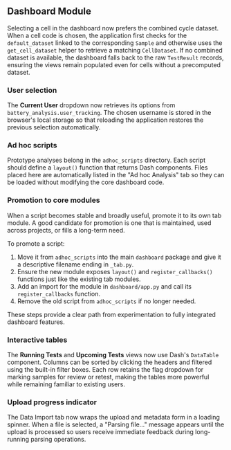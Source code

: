 ## Dashboard Module

Selecting a cell in the dashboard now prefers the combined cycle dataset. When
a cell code is chosen, the application first checks for the `default_dataset`
linked to the corresponding `Sample` and otherwise uses the
`get_cell_dataset` helper to retrieve a matching `CellDataset`. If no combined
dataset is available, the dashboard falls back to the raw `TestResult`
records, ensuring the views remain populated even for cells without a
precomputed dataset.

### User selection

The **Current User** dropdown now retrieves its options from
`battery_analysis.user_tracking`. The chosen username is stored in the
browser's local storage so that reloading the application restores the
previous selection automatically.

### Ad hoc scripts

Prototype analyses belong in the `adhoc_scripts` directory. Each script should
define a `layout()` function that returns Dash components. Files placed here are
automatically listed in the "Ad hoc Analysis" tab so they can be loaded without
modifying the core dashboard code.

### Promotion to core modules

When a script becomes stable and broadly useful, promote it to its own tab
module. A good candidate for promotion is one that is maintained, used across
projects, or fills a long-term need.

To promote a script:

1. Move it from `adhoc_scripts` into the main `dashboard` package and give it a
   descriptive filename ending in `_tab.py`.
2. Ensure the new module exposes `layout()` and `register_callbacks()` functions
   just like the existing tab modules.
3. Add an import for the module in `dashboard/app.py` and call its
   `register_callbacks` function.
4. Remove the old script from `adhoc_scripts` if no longer needed.

These steps provide a clear path from experimentation to fully integrated
dashboard features.

### Interactive tables

The **Running Tests** and **Upcoming Tests** views now use Dash's
`DataTable` component. Columns can be sorted by clicking the headers and
filtered using the built-in filter boxes. Each row retains the flag dropdown
for marking samples for review or retest, making the tables more powerful while
remaining familiar to existing users.

### Upload progress indicator

The Data Import tab now wraps the upload and metadata form in a loading
spinner. When a file is selected, a "Parsing file..." message appears until the
upload is processed so users receive immediate feedback during long-running
parsing operations.

